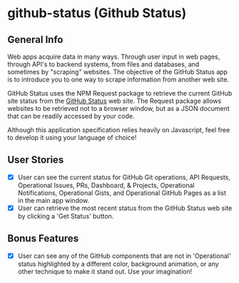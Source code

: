 # github-status (Github Status)

## General Info

Web apps acquire data in many ways. Through user input in web pages, through API's to backend systems, from files and databases, and sometimes by "scraping" websites. The objective of the GitHub Status app is to introduce you to one way to scrape information from another web site.

GitHub Status uses the NPM Request package to retrieve the current GitHub site status from the [GitHub Status](https://www.githubstatus.com/) web site. The Request package allows websites to be retrieved not to a browser window, but as a JSON document that can be readily accessed by your code.

Although this application specification relies heavily on Javascript, feel free to develop it using your language of choice!

## User Stories

* [X] User can see the current status for GitHub Git operations, API Requests, Operational Issues, PRs, Dashboard, & Projects, Operational Notifications, Operational Gists, and Operational GitHub Pages as a list in the main app window.
* [X] User can retrieve the most recent status from the GitHub Status web site by clicking a 'Get Status' button.

## Bonus Features

* [X] User can see any of the GitHub components that are not in 'Operational' status highlighted by a different color, background animation, or any other technique to make it stand out. Use your imagination!